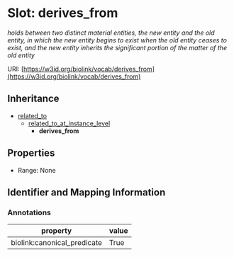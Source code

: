 # Slot: derives_from
_holds between two distinct material entities, the new entity and the old entity, in which the new entity begins to exist when the old entity ceases to exist, and the new entity inherits the significant portion of the matter of the old entity_


URI: [https://w3id.org/biolink/vocab/derives_from](https://w3id.org/biolink/vocab/derives_from)




## Inheritance

* [related_to](related_to.md)
    * [related_to_at_instance_level](related_to_at_instance_level.md)
        * **derives_from**



## Properties

 * Range: None



## Identifier and Mapping Information





### Annotations

| property | value |
| --- | --- |
| biolink:canonical_predicate | True |


